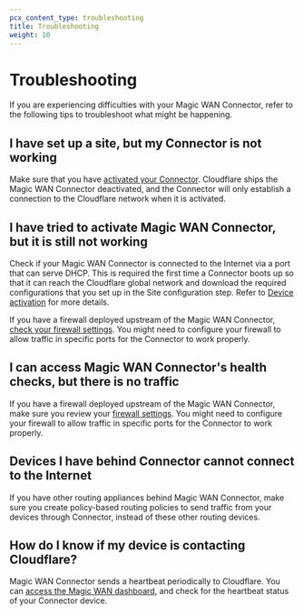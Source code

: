 ```yaml
---
pcx_content_type: troubleshooting
title: Troubleshooting
weight: 10
---
```


# Troubleshooting

If you are experiencing difficulties with your Magic WAN Connector, refer to the following tips to troubleshoot what might be happening.

## I have set up a site, but my Connector is not working

Make sure that you have [activated your Connector](/magic-wan/configuration/connector/configure-hardware-connector/#activate-connector). Cloudflare ships the Magic WAN Connector deactivated, and the Connector will only establish a connection to the Cloudflare network when it is activated.

## I have tried to activate Magic WAN Connector, but it is still not working

Check if your Magic WAN Connector is connected to the Internet via a port that can serve DHCP. This is required the first time a Connector boots up so that it can reach the Cloudflare global network and download the required configurations that you set up in the Site configuration step. Refer to [Device activation](/magic-wan/configuration/connector/configure-hardware-connector/#activate-connector) for more details.

If you have a firewall deployed upstream of the Magic WAN Connector, [check your firewall settings](/magic-wan/configuration/connector/configure-hardware-connector/#firewall-settings-required). You might need to configure your firewall to allow traffic in specific ports for the Connector to work properly.

## I can access Magic WAN Connector's health checks, but there is no traffic

If you have a firewall deployed upstream of the Magic WAN Connector, make sure you review your [firewall settings](/magic-wan/configuration/connector/configure-hardware-connector/#firewall-settings-required). You might need to configure your firewall to allow traffic in specific ports for the Connector to work properly.

## Devices I have behind Connector cannot connect to the Internet

If you have other routing appliances behind Magic WAN Connector, make sure you create policy-based routing policies to send traffic from your devices through Connector, instead of these other routing devices.

## How do I know if my device is contacting Cloudflare?

Magic WAN Connector sends a heartbeat periodically to Cloudflare. You can [access the Magic WAN dashboard](/magic-wan/configuration/connector/maintenance/heartbeat/), and check for the heartbeat status of your Connector device.